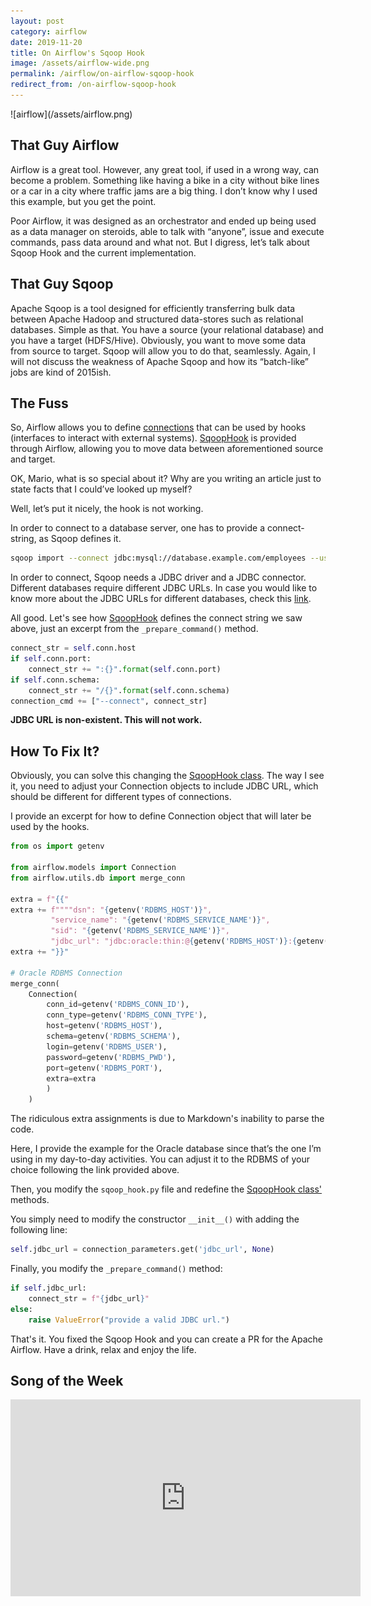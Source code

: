 ```yaml
---
layout: post
category: airflow
date: 2019-11-20
title: On Airflow's Sqoop Hook
image: /assets/airflow-wide.png
permalink: /airflow/on-airflow-sqoop-hook
redirect_from: /on-airflow-sqoop-hook
---
```

<div class="wide-logos" markdown="1">
![airflow](/assets/airflow.png)
</div>

## That Guy Airflow
Airflow is a great tool. However, any great tool, if used in a wrong way, can become a problem. Something like having a bike in a city without bike lines or a car in a city where traffic jams are a big thing. I don’t know why I used this example, but you get the point. 

Poor Airflow, it was designed as an orchestrator and ended up being used as a data manager on steroids, able to talk with “anyone”, issue and execute commands, pass data around and what not. But I digress, let’s talk about Sqoop Hook and the current implementation.

## That Guy Sqoop
Apache Sqoop is a tool designed for efficiently transferring bulk data between Apache Hadoop and structured data-stores such as relational databases. Simple as that. You have a source (your relational database) and you have a target (HDFS/Hive). Obviously, you want to move some data from source to target. Sqoop will allow you to do that, seamlessly. Again, I will not discuss the weakness of Apache Sqoop and how its “batch-like” jobs are kind of 2015ish.

## The Fuss
So, Airflow allows you to define [connections][1] that can be used by hooks (interfaces to interact with external systems). [SqoopHook][2] is provided through Airflow, allowing you to move data between aforementioned source and target.

OK, Mario, what is so special about it? Why are you writing an article just to state facts that I could’ve looked up myself?

Well, let’s put it nicely, the hook is not working.

In order to connect to a database server, one has to provide a connect-string, as Sqoop defines it.

```bash
sqoop import --connect jdbc:mysql://database.example.com/employees --username --password 12345
```

In order to connect, Sqoop needs a JDBC driver and a JDBC connector. Different databases require different JDBC URLs. In case you would like to know more about the JDBC URLs for different databases, check this [link][3].

All good. Let's see how [SqoopHook][2] defines the connect string we saw above, just an excerpt from the `_prepare_command()` method.

```python
connect_str = self.conn.host
if self.conn.port:
    connect_str += ":{}".format(self.conn.port)
if self.conn.schema:
    connect_str += "/{}".format(self.conn.schema)
connection_cmd += ["--connect", connect_str]
```

**JDBC URL is non-existent. This will not work.**

## How To Fix It?
Obviously, you can solve this changing the [SqoopHook class][2].
The way I see it, you need to adjust your Connection objects to include JDBC URL, which should be different for different types of connections.

I provide an excerpt for how to define Connection object that will later be used by the hooks.

```python
from os import getenv

from airflow.models import Connection
from airflow.utils.db import merge_conn

extra = f"{{"
extra += f""""dsn": "{getenv('RDBMS_HOST')}",
         "service_name": "{getenv('RDBMS_SERVICE_NAME')}",
         "sid": "{getenv('RDBMS_SERVICE_NAME')}",
         "jdbc_url": "jdbc:oracle:thin:@{getenv('RDBMS_HOST')}:{getenv('RDBMS_PORT')}/{getenv('RDBMS_SERVICE_NAME')}"""
extra += "}}"

# Oracle RDBMS Connection
merge_conn(
    Connection(
        conn_id=getenv('RDBMS_CONN_ID'),
        conn_type=getenv('RDBMS_CONN_TYPE'),
        host=getenv('RDBMS_HOST'),
        schema=getenv('RDBMS_SCHEMA'),
        login=getenv('RDBMS_USER'),
        password=getenv('RDBMS_PWD'),
        port=getenv('RDBMS_PORT'),
        extra=extra
        )
    )
```

The ridiculous extra assignments is due to Markdown's inability to parse the code.

Here, I provide the example for the Oracle database since that’s the one I’m using in my day-to-day activities. You can adjust it to the RDBMS of your choice following the link provided above.

Then, you modify the `sqoop_hook.py` file and redefine the [SqoopHook class'][2] methods.

You simply need to modify the constructor `__init__()` with adding the following line:

```python
self.jdbc_url = connection_parameters.get('jdbc_url', None)
```

Finally, you modify the `_prepare_command()` method:

```python
if self.jdbc_url:
    connect_str = f"{jdbc_url}"
else:
    raise ValueError("provide a valid JDBC url.")
```

That's it. You fixed the Sqoop Hook and you can create a PR for the Apache Airflow. Have a drink, relax and enjoy the life.

## Song of the Week

<iframe width="560" height="315" src="https://www.youtube.com/embed/4hZ_wTx_kWg" frameborder="0" allow="accelerometer; autoplay; encrypted-media; gyroscope; picture-in-picture" allowfullscreen></iframe>

[1]: https://github.com/apache/airflow/blob/6afb12f0e5c18e8634daa0119d6e5797aa770b80/airflow/models/connection.py
[2]: https://github.com/apache/airflow/blob/6afb12f0e5c18e8634daa0119d6e5797aa770b80/airflow/contrib/hooks/sqoop_hook.py
[3]: https://vladmihalcea.com/jdbc-driver-connection-url-strings/